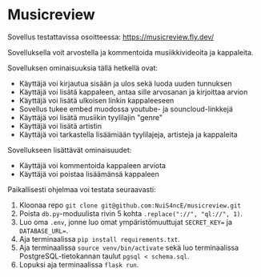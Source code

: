 # Musicreview 

Sovellus testattavissa osoitteessa: https://musicreview.fly.dev/

Sovelluksella voit arvostella ja kommentoida musiikkivideoita ja kappaleita. 

Sovelluksen ominaisuuksia tällä hetkellä ovat: 

* Käyttäjä voi kirjautua sisään ja ulos sekä luoda uuden tunnuksen 
* Käyttäjä voi lisätä kappaleen, antaa sille arvosanan ja kirjoittaa arvion 
* Käyttäjä voi lisätä ulkoisen linkin kappaleeseen
* Sovellus tukee embed muodossa youtube- ja souncloud-linkkejä
* Käyttäjä voi lisätä musiikin tyylilajin "genre" 
* Käyttäjä voi lisätä artistin
* Käyttäjä voi tarkastella lisäämiään tyylilajeja, artisteja ja kappaleita 


Sovellukseen lisättävät ominaisuudet: 
* Käyttäjä voi kommentoida kappaleen arviota 
* Käyttäjä voi poistaa lisäämänsä kappaleen 

Paikallisesti ohjelmaa voi testata seuraavasti: 
1. Kloonaa repo `git clone git@github.com:NuiS4ncE/musicreview.git`
2. Poista `db.py`-moduulista rivin 5 kohta `.replace("://", "ql://", 1)`.
3. Luo oma `.env`, jonne luo omat ympäristömuuttujat `SECRET_KEY=` ja `DATABASE_URL=`.
4. Aja terminaalissa `pip install requirements.txt`. 
5. Aja terminaalissa `source venv/bin/activate` sekä luo terminaalissa PostgreSQL-tietokannan taulut `pgsql < schema.sql`.
6. Lopuksi aja terminaalissa `flask run`.